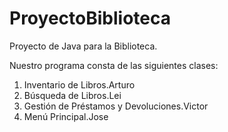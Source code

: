 # ProyectoBiblioteca
Proyecto de Java para la Biblioteca.

Nuestro programa consta de las siguientes clases:
1. Inventario de Libros.Arturo
2. Búsqueda de Libros.Lei
3. Gestión de Préstamos y Devoluciones.Victor
4. Menú Principal.Jose
